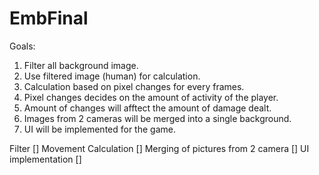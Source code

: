 # EmbFinal
Goals:
1. Filter all background image.
2. Use filtered image (human) for calculation.
3. Calculation based on pixel changes for every frames.
4. Pixel changes decides on the amount of activity of the player.
5. Amount of changes will afftect the amount of damage dealt.
6. Images from 2 cameras will be merged into a single background.
7. UI will be implemented for the game.


Filter                              []
Movement Calculation                []
Merging of pictures from 2 camera   []
UI implementation                   []
